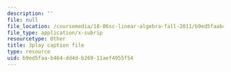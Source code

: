 ```yaml
---
description: ''
file: null
file_location: /coursemedia/18-06sc-linear-algebra-fall-2011/b9ed5faab464dd4db26911aef4955f54_QQpvGlF_1Qo.srt
file_type: application/x-subrip
resourcetype: Other
title: 3play caption file
type: resource
uid: b9ed5faa-b464-dd4d-b269-11aef4955f54
---
```

